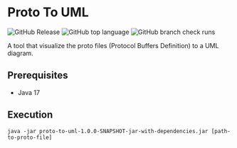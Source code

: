 # Proto To UML
![GitHub Release](https://img.shields.io/github/v/release/ngkonstantinidis/proto-to-uml)
![GitHub top language](https://img.shields.io/github/languages/top/ngkonstantinidis/proto-to-uml)
![GitHub branch check runs](https://img.shields.io/github/check-runs/ngkonstantinidis/proto-to-uml/main)

A tool that visualize the proto files (Protocol Buffers Definition) to a UML diagram.

## Prerequisites

* Java 17

## Execution

```shell
java -jar proto-to-uml-1.0.0-SNAPSHOT-jar-with-dependencies.jar [path-to-proto-file]
```
